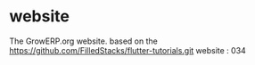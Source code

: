 # website

The GrowERP.org website.
based on the https://github.com/FilledStacks/flutter-tutorials.git website : 034

